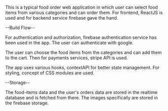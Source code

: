 This is a typical food order web application in which user can select food items from various categories and can order them.
For frontend, ReactJS is used and for backend service firebase gave the hand.

--Build Flow--

For authentication and authorization, firebase authentication service has been used in the app.
The user can authenticate with google.

The user can choose the food items from the categories and can add them to the cart.
Then for payments services, stripe API is used.

The app uses various hooks, contextAPI for better state management.
For styling, concept of CSS modules are used.

--Storage--

The food-items data and the user's orders data are stored in the realtime database and is fetched from there.
The images specifically are stored in the firebase storage.
